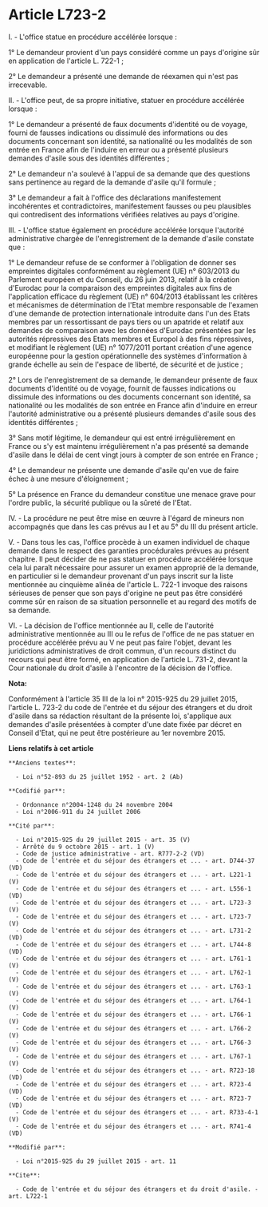 # Article L723-2

I. - L'office statue en procédure accélérée lorsque : 

1° Le demandeur provient d'un pays considéré comme un pays d'origine sûr en application de l'article L. 722-1 ; 

2° Le demandeur a présenté une demande de réexamen qui n'est pas irrecevable. 

II. - L'office peut, de sa propre initiative, statuer en procédure accélérée lorsque : 

1° Le demandeur a présenté de faux documents d'identité ou de voyage, fourni de fausses indications ou dissimulé des
informations ou des documents concernant son identité, sa nationalité ou les modalités de son entrée en France afin de
l'induire en erreur ou a présenté plusieurs demandes d'asile sous des identités différentes ; 

2° Le demandeur n'a soulevé à l'appui de sa demande que des questions sans pertinence au regard de la demande d'asile qu'il
formule ; 

3° Le demandeur a fait à l'office des déclarations manifestement incohérentes et contradictoires, manifestement fausses ou
peu plausibles qui contredisent des informations vérifiées relatives au pays d'origine. 

III. - L'office statue également en procédure accélérée lorsque l'autorité administrative chargée de l'enregistrement de la
demande d'asile constate que : 

1° Le demandeur refuse de se conformer à l'obligation de donner ses empreintes digitales conformément au règlement (UE) n°
603/2013 du Parlement européen et du Conseil, du 26 juin 2013, relatif à la création d'Eurodac pour la comparaison des
empreintes digitales aux fins de l'application efficace du règlement (UE) n° 604/2013 établissant les critères et mécanismes
de détermination de l'Etat membre responsable de l'examen d'une demande de protection internationale introduite dans l'un des
Etats membres par un ressortissant de pays tiers ou un apatride et relatif aux demandes de comparaison avec les données
d'Eurodac présentées par les autorités répressives des Etats membres et Europol à des fins répressives, et modifiant le
règlement (UE) n° 1077/2011 portant création d'une agence européenne pour la gestion opérationnelle des systèmes
d'information à grande échelle au sein de l'espace de liberté, de sécurité et de justice ; 

2° Lors de l'enregistrement de sa demande, le demandeur présente de faux documents d'identité ou de voyage, fournit de
fausses indications ou dissimule des informations ou des documents concernant son identité, sa nationalité ou les modalités
de son entrée en France afin d'induire en erreur l'autorité administrative ou a présenté plusieurs demandes d'asile sous des
identités différentes ; 

3° Sans motif légitime, le demandeur qui est entré irrégulièrement en France ou s'y est maintenu irrégulièrement n'a pas
présenté sa demande d'asile dans le délai de cent vingt jours à compter de son entrée en France ; 

4° Le demandeur ne présente une demande d'asile qu'en vue de faire échec à une mesure d'éloignement ; 

5° La présence en France du demandeur constitue une menace grave pour l'ordre public, la sécurité publique ou la sûreté de
l'Etat. 

IV. - La procédure ne peut être mise en œuvre à l'égard de mineurs non accompagnés que dans les cas prévus au I et au 5° du
III du présent article. 

V. - Dans tous les cas, l'office procède à un examen individuel de chaque demande dans le respect des garanties procédurales
prévues au présent chapitre. Il peut décider de ne pas statuer en procédure accélérée lorsque cela lui paraît nécessaire pour
assurer un examen approprié de la demande, en particulier si le demandeur provenant d'un pays inscrit sur la liste mentionnée
au cinquième alinéa de l'article L. 722-1 invoque des raisons sérieuses de penser que son pays d'origine ne peut pas être
considéré comme sûr en raison de sa situation personnelle et au regard des motifs de sa demande. 

VI. - La décision de l'office mentionnée au II, celle de l'autorité administrative mentionnée au III ou le refus de l'office
de ne pas statuer en procédure accélérée prévu au V ne peut pas faire l'objet, devant les juridictions administratives de
droit commun, d'un recours distinct du recours qui peut être formé, en application de l'article L. 731-2, devant la Cour
nationale du droit d'asile à l'encontre de la décision de l'office.

**Nota:**

Conformément à l'article 35 III de la loi n° 2015-925 du 29 juillet 2015, l'article L. 723-2 du code de l'entrée et du séjour
des étrangers et du droit d'asile dans sa rédaction résultant de la présente loi, s'applique aux demandes d'asile présentées
à compter d'une date fixée par décret en Conseil d'Etat, qui ne peut être postérieure au 1er novembre 2015.

**Liens relatifs à cet article**

	**Anciens textes**:

	  - Loi n°52-893 du 25 juillet 1952 - art. 2 (Ab)

	**Codifié par**:

	  - Ordonnance n°2004-1248 du 24 novembre 2004
	  - Loi n°2006-911 du 24 juillet 2006

	**Cité par**:

	  - Loi n°2015-925 du 29 juillet 2015 - art. 35 (V)
	  - Arrêté du 9 octobre 2015 - art. 1 (V)
	  - Code de justice administrative - art. R777-2-2 (VD)
	  - Code de l'entrée et du séjour des étrangers et ... - art. D744-37 (VD)
	  - Code de l'entrée et du séjour des étrangers et ... - art. L221-1 (V)
	  - Code de l'entrée et du séjour des étrangers et ... - art. L556-1 (VD)
	  - Code de l'entrée et du séjour des étrangers et ... - art. L723-3 (V)
	  - Code de l'entrée et du séjour des étrangers et ... - art. L723-7 (V)
	  - Code de l'entrée et du séjour des étrangers et ... - art. L731-2 (VD)
	  - Code de l'entrée et du séjour des étrangers et ... - art. L744-8 (VD)
	  - Code de l'entrée et du séjour des étrangers et ... - art. L761-1 (V)
	  - Code de l'entrée et du séjour des étrangers et ... - art. L762-1 (V)
	  - Code de l'entrée et du séjour des étrangers et ... - art. L763-1 (V)
	  - Code de l'entrée et du séjour des étrangers et ... - art. L764-1 (V)
	  - Code de l'entrée et du séjour des étrangers et ... - art. L766-1 (V)
	  - Code de l'entrée et du séjour des étrangers et ... - art. L766-2 (V)
	  - Code de l'entrée et du séjour des étrangers et ... - art. L766-3 (V)
	  - Code de l'entrée et du séjour des étrangers et ... - art. L767-1 (V)
	  - Code de l'entrée et du séjour des étrangers et ... - art. R723-18 (VD)
	  - Code de l'entrée et du séjour des étrangers et ... - art. R723-4 (VD)
	  - Code de l'entrée et du séjour des étrangers et ... - art. R723-7 (VD)
	  - Code de l'entrée et du séjour des étrangers et ... - art. R733-4-1 (V)
	  - Code de l'entrée et du séjour des étrangers et ... - art. R741-4 (VD)

	**Modifié par**:

	  - Loi n°2015-925 du 29 juillet 2015 - art. 11

	**Cite**:

	  - Code de l'entrée et du séjour des étrangers et du droit d'asile. - art. L722-1
